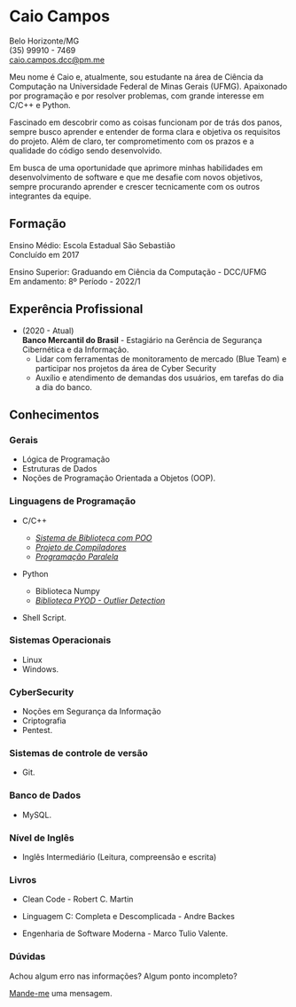 # Caio Campos

Belo Horizonte/MG <br>
(35) 99910 - 7469 <br>
caio.campos.dcc@pm.me

Meu nome é Caio e, atualmente, sou estudante na área de Ciência da Computação na Universidade Federal de Minas Gerais (UFMG). Apaixonado por programação e por resolver problemas, com grande interesse em C/C++ e Python. 

Fascinado em descobrir como as coisas funcionam por de trás dos panos, sempre busco aprender e entender de forma clara e objetiva os requisitos do projeto. Além de claro, ter comprometimento com os prazos e a qualidade do código sendo desenvolvido.

Em busca de uma oportunidade que aprimore minhas habilidades em desenvolvimento de software e que me desafie com novos objetivos, sempre procurando aprender e crescer tecnicamente com os outros integrantes da equipe.

## Formação
Ensino Médio: Escola Estadual São Sebastião <br>
Concluído em 2017

Ensino Superior: Graduando em Ciência da Computação - DCC/UFMG <br>
Em andamento: 8º Período - 2022/1

## Experência Profissional
* (2020 -  Atual) <br>
**Banco Mercantil do Brasil** -
Estagiário na Gerência de Segurança Cibernética e da Informação.
  * Lidar com ferramentas de monitoramento de mercado (Blue Team) e participar nos projetos da área de Cyber Security 
  * Auxílio e atendimento de demandas dos usuários, em tarefas do dia a dia do banco.

## Conhecimentos

### Gerais
* Lógica de Programação
* Estruturas de Dados
* Noções de Programação Orientada a Objetos (OOP).

### Linguagens de Programação
* C/C++
  *  [_Sistema de Biblioteca com POO_](https://github.com/KaioAlex/cpp_development/tree/main/Library_Management_System)
  * [_Projeto de Compiladores_](https://github.com/KaioAlex/cpp_development/tree/main/Compilers)
  * [_Programação Paralela_](https://github.com/KaioAlex/cpp_development/tree/main/Parallel_Programming)

* Python
  * Biblioteca Numpy
  * [_Biblioteca PYOD - Outlier Detection_](https://github.com/KaioAlex/DigitalSecurity)

* Shell Script.

### Sistemas Operacionais
* Linux
* Windows.

### CyberSecurity
* Noções em Segurança da Informação
* Criptografia
* Pentest.

### Sistemas de controle de versão
* Git.

### Banco de Dados
* MySQL.

### Nível de Inglês
* Inglês Intermediário (Leitura, compreensão e escrita)

### Livros
* Clean Code - Robert C. Martin

* Linguagem C: Completa e Descomplicada - Andre Backes  

* Engenharia de Software Moderna - Marco Tulio Valente.


### Dúvidas

Achou algum erro nas informações? Algum ponto incompleto?

[Mande-me](https://github.com/KaioAlex/curriculo/issues) uma mensagem.
